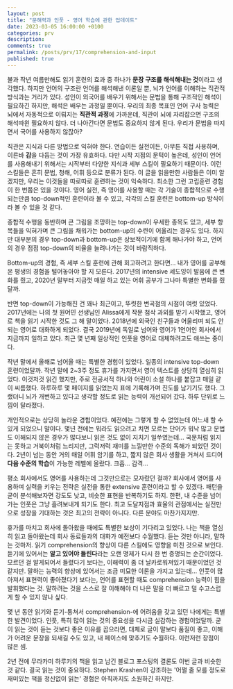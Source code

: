 ```yaml
---
layout: post
title: "문해력과 인풋 - 영어 학습에 관한 업데이트"
date: 2023-03-05 16:00:00 +0100
categories: prv
description: 
comments: true
permalink: /posts/prv/17/comprehension-and-input
published: true
---
```


불과 작년 여름만해도 읽기 훈련의 효과 중 하나가 **문장 구조를 해석해내는 것**이라고 생각했다. 하지만 언어의 구조란 언어를 해석해낸 이론일 뿐, 뇌가 언어를 이해하는 직관적 방식과는 거리가 있다. 성인이 외국어를 배우기 위해서는 문법을 통해 구조적인 해석이 필요하긴 하지만, 해석은 배우는 과정일 뿐이다. 우리의 최종 목표인 언어 구사 능력은 뇌에서 자동적으로 이뤄지는 **직관적 과정**에 가까운데, 직관이 뇌에 자리잡으면 구조의 해석따윈 필요하지 않다. 더 나아간다면 문법도 중요하지 않게 된다. 우리가 문법을 따지면서 국어를 사용하지 않잖아?

직관은 지식과 다른 방법으로 익혀야 한다. 연습이든 실전이든, 아무튼 직접 사용하며, 이른바 **감**을 다듬는 것이 가장 유효하다. 다만 시작 지점의 문턱이 높은데, 성인이 언어를 사용해내기 위해서는 시작부터 다양한 지식과 세부 스킬이 필요하기 때문이다. 이런 스킬들은 흔히 문법, 청해, 어휘 등으로 분류가 된다. 이 글을 읽을만한 사람들은 이미 알겠지만, 우리는 이것들을 따로따로 훈련하는 것이 익숙하다. 최소한 그런 고립훈련 경험이 한 번쯤은 있을 것이다. 영어 실전, 즉 영어를 사용할 때는 각 기술이 종합적으로 수행되는만큼 top-down적인 훈련이라 볼 수 있고, 각각의 스킬 훈련은 bottom-up 방식이라 볼 수 있을 것 같다.

종합적 수행을 동반하며 큰 그림을 조망하는 top-down이 우세한 종목도 있고, 세부 항목들을 익혀가며 큰 그림을 채워가는 bottom-up의 수련이 어울리는 경우도  있다. 하지만 대부분의 경우 top-down과 bottom-up은 상보적이기에 함께 해나가야 하고, 언어의 경우 점점 top-down의 비율을 늘려나가는 것이 바람직하다.

Bottom-up의 경험, 즉 세부 스킬 훈련에 관해 회고하려고 한다면… 내가 영어를 공부해 온 평생의 경험을 털어놓아야 할 지 모른다. 2017년의 intensive 셰도잉이 발음에 큰 변화를 줬고, 2020년 말부터 지금껏 매일 하고 있는 어휘 공부가 그나마 특별한 변화를 줬달까.

반면 top-down이 가능해진 건 꽤나 최근이고, 뚜렷한 변곡점의 시점이 여럿 있었다. 2017년에는 나의 첫 원어민 선생님인 Alissa에게 작문 첨삭 과외를 받기 시작했고, 영어로 책을 읽기 시작한 것도 그 해 말이었다. 2018년에 외국인 친구들과 어울리며 되도 안되는 영어로 대화하게 되었다. 결국 2019년에 독일로 넘어와 영어가 1언어인 회사에서 지금까지 일하고 있다. 최근 몇 년째 일상적인 인풋을 영어로 대체하려고도 애쓰는 중이다.

작년 말에서 올해로 넘어올 때는 특별한 경험이 있었다. 일종의 intensive top-down 훈련이었달까. 작년 말에 2~3주 정도 휴가를 가지면서 영어 텍스트를 상당히 열심히 읽었다. 이것저것 읽긴 했지만, 주로 전공서적 하나와 어린이 소설 하나를 붙잡고 매일 같이 씨름했다. 하루하루 몇 페이지를 읽었는지 표에 기록해가며 진도를 남기기도 했다. 그랬더니 뇌가 개변하고 있다고 생각할 정도로 읽는 능력이 개선되어 갔다. 하루 단위로 느낌이 달라졌다.

개인적으로는 상당히 놀라운 경험이었다. 예전에는 그렇게 할 수 없었는데 어느새 할 수 있게 되었으니 말이다. 몇년 전에는 뭐라도 읽으려고 치면 모르는 단어가 워낙 많고 문법도 이해되지 않은 경우가 많다보니 읽은 것도 없이 지치기 일쑤였는데... 국문처럼 읽지는 못하고 거북이처럼 느리지만, 그럭저럭 재미를 느낄만한 수준의 독해가 되었던 것이다. 2년이 넘는 동안 거의 매일 어휘 암기를 하고, 짧지 않은 회사 생활을 거쳐서 드디어 **다음 수준의 학습**이 가능한 레벨에 올랐다. 크흡… 감격…

평소 회사에서도 영어를 사용하는데 그것만으로는 모자랐던 걸까? 회사에서 영어를 사용하며 실력을 키우는 전략은 실전을 통한 extensive 훈련이라고 할 수 있겠다. 패턴을 굳이 분석해보자면 강도도 낮고, 비슷한 표현을 반복하기도 하지. 한편, 내 수준을 넘어가는 인풋은 그냥 흘려보내게 되기도 한다. 최고 도달지점과 효율의 관점에서는 실전만으로 성장을 기대하는 것은 최고의 전략이 아니다. 다른 분야도 마찬가지지만.

휴가를 마치고 회사에 돌아왔을 때에도 특별한 보상이 기다리고 있었다. 나는 책을 열심히 읽고 돌아왔는데 회사 동료들과의 대화가 예전보다 수월했다. 듣는 것만 아니라, 말하는 것마저. 읽기 comprehension의 향상이 다른 스킬에도 영향을 미친 것으로 보인다. 듣기에 있어서는 **알고 있어야 들린다**라는 오랜 명제가 다시 한 번 증명되는 순간이었다. 모르던 걸 알게되어서 들렸다기 보다는, 이해력이 좀 더 날카로워져있기 때문이었던 것 같지만. 말하는 능력의 향상에 있어서는 조금 미묘한 이론을 가지고 있는데… 인풋이 많아져서 표현력이 좋아졌다기 보다는, 언어를 표현할 때도 comprehension 능력이 힘을 발휘했다는 것. 말하려는 것을 스스로 잘 이해해야 더 나은 말을 더 빠르고 덜 수고스럽게 할 수 있지 않나 싶다.

몇 년 동안 읽기와 듣기-퉁쳐서 comprehension-에 어려움을 갖고 있던 나에게는 특별한 발견이었다. 인풋, 특히 많이 읽는 것의 중요성을 다시금 실감하는 경험이었달까. 굳이 읽는 것이 듣는 것보다 좋은 이유를 꼽으라면, 대체로 글이 말보다 품질이 좋고, 이해가 어려운 문장을 되새길 수도 있고, 내 페이스에 맞추기도 수월하다. 이런저런 장점이 많은 셈.

2년 전에 무라카미 하루키의 책을 읽고 남긴 블로그 포스팅의 결론도 이번 글과 비슷한 것 같다. 결국 읽는 것이 중요하다. Stephen Krashen이 강조하는 '어쩔 줄 모를 정도로 재미있는 책을 정신없이 읽는' 경험은 아직까지도 소원하긴 하지만.